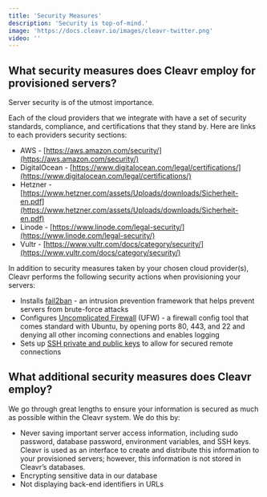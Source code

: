 ```yaml
---
title: 'Security Measures'
description: 'Security is top-of-mind.'
image: 'https://docs.cleavr.io/images/cleavr-twitter.png'
video: ''
---
```


## What security measures does Cleavr employ for provisioned servers?
Server security is of the utmost importance.

Each of the cloud providers that we integrate with have a set of security standards, compliance, and certifications that they stand by. Here are links to each providers security sections:

- AWS - [https://aws.amazon.com/security/](https://aws.amazon.com/security/) 
- DigitalOcean - [https://www.digitalocean.com/legal/certifications/](https://www.digitalocean.com/legal/certifications/)
- Hetzner - [https://www.hetzner.com/assets/Uploads/downloads/Sicherheit-en.pdf](https://www.hetzner.com/assets/Uploads/downloads/Sicherheit-en.pdf)
- Linode - [https://www.linode.com/legal-security/](https://www.linode.com/legal-security/)
- Vultr - [https://www.vultr.com/docs/category/security/](https://www.vultr.com/docs/category/security/)
 

In addition to security measures taken by your chosen cloud provider(s), Cleavr performs the following security actions when provisioning your servers:

- Installs [fail2ban](https://www.fail2ban.org/wiki/index.php/Main_Page) - an intrusion prevention framework that helps prevent servers from brute-force attacks
- Configures [Uncomplicated Firewall](https://help.ubuntu.com/community/UFW) (UFW) - a firewall config tool that comes standard with Ubuntu, by opening ports 80, 443, and 22 and denying all other incoming connections and enables logging
- Sets up [SSH private and public keys](https://www.ssh.com/ssh/key/) to allow for secured remote connections
 

## What additional security measures does Cleavr employ?
We go through great lengths to ensure your information is secured as much as possible within the Cleavr system. We do this by:

- Never saving important server access information, including sudo password, database password, environment variables, and SSH keys. Cleavr is used as an interface to create and distribute this information to your provisioned servers; however, this information is not stored in Cleavr’s databases.
- Encrypting sensitive data in our database
- Not displaying back-end identifiers in URLs
